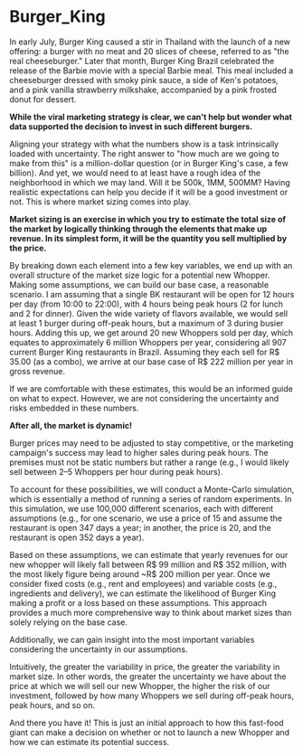 # Burger_King
In early July, Burger King caused a stir in Thailand with the launch of a new offering: a burger with no meat and 20 slices of cheese, referred to as "the real cheeseburger." Later that month, Burger King Brazil celebrated the release of the Barbie movie with a special Barbie meal. This meal included a cheeseburger dressed with smoky pink sauce, a side of Ken's potatoes, and a pink vanilla strawberry milkshake, accompanied by a pink frosted donut for dessert.

**While the viral marketing strategy is clear, we can't help but wonder what data supported the decision to invest in such different burgers.**

Aligning your strategy with what the numbers show is a task intrinsically loaded with uncertainty. The right answer to "how much are we going to make from this" is a million-dollar question (or in Burger King's case, a few billion). And yet, we would need to at least have a rough idea of the neighborhood in which we may land. Will it be 500k, 1MM, 500MM? Having realistic expectations can help you decide if it will be a good investment or not. This is where market sizing comes into play.

**Market sizing is an exercise in which you try to estimate the total size of the market by logically thinking through the elements that make up revenue. In its simplest form, it will be the quantity you sell multiplied by the price.**

By breaking down each element into a few key variables, we end up with an overall structure of the market size logic for a potential new Whopper. Making some assumptions, we can build our base case, a reasonable scenario. I am assuming that a single BK restaurant will be open for 12 hours per day (from 10:00 to 22:00), with 4 hours being peak hours (2 for lunch and 2 for dinner). Given the wide variety of flavors available, we would sell at least 1 burger during off-peak hours, but a maximum of 3 during busier hours. Adding this up, we get around 20 new Whoppers sold per day, which equates to approximately 6 million Whoppers per year, considering all 907 current Burger King restaurants in Brazil. Assuming they each sell for R$ 35.00 (as a combo), we arrive at our base case of R$ 222 million per year in gross revenue.

If we are comfortable with these estimates, this would be an informed guide on what to expect. However, we are not considering the uncertainty and risks embedded in these numbers.

**After all, the market is dynamic!**

Burger prices may need to be adjusted to stay competitive, or the marketing campaign's success may lead to higher sales during peak hours. The premises must not be static numbers but rather a range (e.g., I would likely sell between 2–5 Whoppers per hour during peak hours).

To account for these possibilities, we will conduct a Monte-Carlo simulation, which is essentially a method of running a series of random experiments. In this simulation, we use 100,000 different scenarios, each with different assumptions (e.g., for one scenario, we use a price of 15 and assume the restaurant is open 347 days a year; in another, the price is 20, and the restaurant is open 352 days a year).

Based on these assumptions, we can estimate that yearly revenues for our new whopper will likely fall between R$ 99 million and R$ 352 million, with the most likely figure being around ~R$ 200 million per year.
Once we consider fixed costs (e.g., rent and employees) and variable costs (e.g., ingredients and delivery), we can estimate the likelihood of Burger King making a profit or a loss based on these assumptions. This approach provides a much more comprehensive way to think about market sizes than solely relying on the base case.

Additionally, we can gain insight into the most important variables considering the uncertainty in our assumptions.

Intuitively, the greater the variability in price, the greater the variability in market size. In other words, the greater the uncertainty we have about the price at which we will sell our new Whopper, the higher the risk of our investment, followed by how many Whoppers we sell during off-peak hours, peak hours, and so on.

And there you have it! This is just an initial approach to how this fast-food giant can make a decision on whether or not to launch a new Whopper and how we can estimate its potential success.

